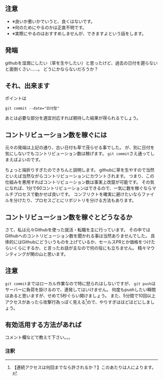 ## 注意
- ※良いか悪いかでいうと、良くはないです。
- ※何のためにやるのかは正直不明です。
- ※実際にやるのはおすすめしませんが、できますよという話をします。

## 発端
githubを湿潤にしたい（草を生やしたい）と思ったけど、過去の日付を遡らないと面倒くさい……。
どうにかならないだろうか？

## それ、出来ます
ポイントは

```
git commit --date="日付型"
```

あとは必要な部分を適宜対応すれば期待した結果が得られるでしょう。

## コントリビューション数を稼ぐには
元々の発端は上記の通り、古い日付も草で茂らせる事でした。
が、別に日付を気にしないでもコントリビューション数は稼げます。
`git commit`さえ通ってしまえばよいのです。


ちょっと端折りすぎたのできちんと説明します。
githubに草を生やすので当然といえば当然ながらコントリビューションにカウントされます。
つまり、この仕組みを悪用すればコントリビューション数は事実上改竄が可能です。
その気になれば、1分で60コントリビューションはできるので、一気に数を稼ぐならマルチプロセスで動かせば良いです。
コンフリクトを確実に避けたいならファイルを分けたり、プロセスごとにリポジトリを分ける方法もあります。

## コントリビューション数を稼ぐとどうなるか
さて、私は元々Githubを使った就活・転職を主に行っています。
その中ではGithubへのコントリビューション数を聞かれる事は当然ありませんでした。
具体的にはGithubにどういうものを上げているか、セールスPRとか価格をつけたらいくらにするか、と言ったお話が主なので何の役にも立ちません。
精々マウンティングが関の山と思います。

## 注意
`git commit`まではローカル作業なので特に怒られはしないですが、
`git push`はサーバーに負荷を掛けるので、連発してはいけません。
何度もpushしたい瞬間はあると思いますが、せめて5秒ぐらい開けましょう。
また、5分間で10回以上アクセスがあったら攻撃行為っぽく見える[^1]ので、やりすぎはほどほどにしましょう。
[^1]: 【連続アクセスは何回までなら許されるか？】このあたりは人によります。

## 有効活用する方法があれば
コメント欄などで教えて下さい。。。

### 注釈
